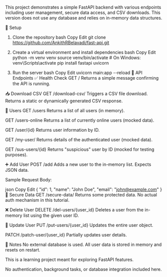This project demonstrates a simple FastAPI backend with various endpoints including user management, secure data access, and CSV downloads. This version does not use any database and relies on in-memory data structures.

🔧 Setup
1. Clone the repository
bash
Copy
Edit
git clone https://github.com/AnkithRBelavadi/fast-api.git

2. Create a virtual environment and install dependencies
bash
Copy
Edit
python -m venv venv
source venv/bin/activate  # On Windows: venv\Scripts\activate
pip install fastapi uvicorn
3. Run the server
bash
Copy
Edit
uvicorn main:app --reload
📡 API Endpoints
✅ Health Check
GET /
Returns a simple message confirming the API is running.

📥 Download CSV
GET /download-csv/
Triggers a CSV file download. Returns a static or dynamically generated CSV response.

👥 Users
GET /users
Returns a list of all users (in memory).

GET /users-online
Returns a list of currently online users (mocked data).

GET /user/{id}
Returns user information by ID.

GET /my-user/
Returns details of the authenticated user (mocked data).

GET /sus-users/{id}
Returns "suspicious" user by ID (mocked for testing purposes).

➕ Add User
POST /add
Adds a new user to the in-memory list. Expects JSON data.

Sample Request Body:

json
Copy
Edit
{
  "id": 1,
  "name": "John Doe",
  "email": "john@example.com"
}
🔐 Secure Data
GET /secure-data/
Returns some protected data. No actual auth mechanism in this tutorial.

❌ Delete User
DELETE /del-users/{user_id}
Deletes a user from the in-memory list using the given user ID.

🔄 Update User
PUT /put-users/{user_id}
Updates the entire user object.

PATCH /patch-user/{user_id}
Partially updates user details.

📎 Notes
No external database is used. All user data is stored in memory and resets on restart.

This is a learning project meant for exploring FastAPI features.

No authentication, background tasks, or database integration included here.



